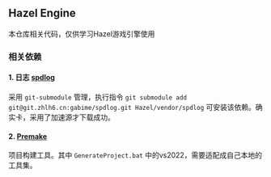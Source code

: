 ## Hazel Engine

本仓库相关代码，仅供学习Hazel游戏引擎使用

### 相关依赖

#### 1. 日志 [spdlog](https://github.com/gabime/spdlog)

采用 `git-submodule` 管理，执行指令 `git submodule add git@git.zhlh6.cn:gabime/spdlog.git Hazel/vendor/spdlog` 可安装该依赖。确实卡，采用了加速源才下载成功。

#### 2. [Premake](https://github.com/premake/premake-core)

项目构建工具。其中 `GenerateProject.bat` 中的vs2022，需要适配成自己本地的工具集。




